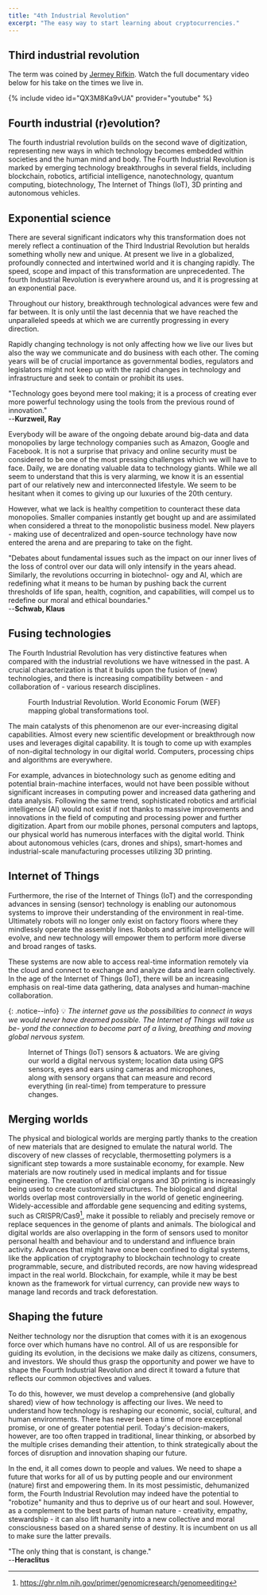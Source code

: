 ```yaml
---
title: "4th Industrial Revolution"
excerpt: "The easy way to start learning about cryptocurrencies."
---
```


## Third industrial revolution
The term was coined by [Jermey Rifkin](https://en.wikipedia.org/wiki/Jeremy_Rifkin). Watch the full documentary video below for his take on the times we live in.

{% include video id="QX3M8Ka9vUA" provider="youtube" %}

## Fourth industrial (r)evolution?

The fourth industrial revolution builds on the second wave of
digitization, representing new ways in which technology becomes embedded
within societies and the human mind and body. The Fourth Industrial
Revolution is marked by emerging technology breakthroughs in several
fields, including blockchain, robotics, artificial intelligence,
nanotechnology, quantum computing, biotechnology, The Internet of Things
(IoT), 3D printing and autonomous vehicles.

## Exponential science

There are several significant indicators why this transformation does
not merely reflect a continuation of the Third Industrial Revolution but
heralds something wholly new and unique. At present we live in a
globalized, profoundly connected and intertwined world and it is
changing rapidly. The speed, scope and impact of this transformation are
unprecedented. The fourth Industrial Revolution is everywhere around us,
and it is progressing at an exponential pace.

Throughout our history, breakthrough technological advances were few and
far between. It is only until the last decennia that we have reached the
unparalleled speeds at which we are currently progressing in every
direction.

Rapidly changing technology is not only affecting how we live our lives
but also the way we communicate and do business with each other. The
coming years will be of crucial importance as governmental bodies,
regulators and legislators might not keep up with the rapid changes in
technology and infrastructure and seek to contain or prohibit its uses.

>
"Technology goes beyond mere tool making; it is a process of
creating ever more powerful technology using the tools from the
previous round of innovation."<br>--**Kurzweil, Ray**


Everybody will be aware of the ongoing debate around big-data and data
monopolies by large technology companies such as Amazon, Google and
Facebook. It is not a surprise that privacy and online security must be
considered to be one of the most pressing challenges which we will have
to face. Daily, we are donating valuable data to technology giants.
While we all seem to understand that this is very alarming, we know it
is an essential part of our relatively new and interconnected lifestyle.
We seem to be hesitant when it comes to giving up our luxuries of the
20th century.

However, what we lack is healthy competition to counteract these data
monopolies. Smaller companies instantly get bought up and are
assimilated when considered a threat to the monopolistic business model.
New players - making use of decentralized and open-source technology
have now entered the arena and are preparing to take on the fight.

>
"Debates about fundamental issues such as the impact on our
inner lives of the loss of control over our data will only intensify in
the years ahead. Similarly, the revolutions occurring in biotechnol-
ogy and AI, which are redefining what it means to be human by
pushing back the current thresholds of life span, health, cognition,
and capabilities, will compel us to redefine our moral and ethical
boundaries."<br> --**Schwab, Klaus**

## Fusing technologies

The Fourth Industrial Revolution has very distinctive features when
compared with the industrial revolutions we have witnessed in the past.
A crucial characterization is that it builds upon the fusion of (new)
technologies, and there is increasing compatibility between - and
collaboration of - various research disciplines.

<figure style="width: 80%" class="align-center">
  <a href="/assets/images/WEF_fourth_industrial_revolution.jpeg" title="WEF 4th industrial revolution mapping tool" alt="WEF 4th industrial revolution mapping tool">
  <img src="/assets/images/WEF_fourth_industrial_revolution.jpeg" alt=""></a>
  <figcaption>Fourth Industrial Revolution. World Economic Forum (WEF) mapping global transformations tool.</figcaption>
</figure>

The main catalysts of this phenomenon are our ever-increasing digital
capabilities. Almost every new scientific development or breakthrough
now uses and leverages digital capability. It is tough to come up with
examples of non-digital technology in our digital world. Computers,
processing chips and algorithms are everywhere.

For example, advances in biotechnology such as genome editing and
potential brain-machine interfaces, would not have been possible without
significant increases in computing power and increased data gathering
and data analysis. Following the same trend, sophisticated robotics and
artificial intelligence (AI) would not exist if not thanks to massive
improvements and innovations in the field of computing and processing
power and further digitization. Apart from our mobile phones, personal
computers and laptops, our physical world has numerous interfaces with
the digital world. Think about autonomous vehicles (cars, drones and
ships), smart-homes and industrial-scale manufacturing processes
utilizing 3D printing.

## Internet of Things

Furthermore, the rise of the Internet of Things (IoT) and the
corresponding advances in sensing (sensor) technology is enabling our
autonomous systems to improve their understanding of the environment in
real-time. Ultimately robots will no longer only exist on factory floors
where they mindlessly operate the assembly lines. Robots and artificial
intelligence will evolve, and new technology will empower them to
perform more diverse and broad ranges of tasks.

These systems are now able to access real-time information remotely via
the cloud and connect to exchange and analyze data and learn
collectively. In the age of the Internet of Things
(IoT), there will be an increasing emphasis on real-time data gathering,
data analyses and human-machine collaboration.

{: .notice--info}
:bulb: *The internet gave us the possibilities to connect in ways we would
never have dreamed possible. The Internet of Things will take us be-
yond the connection to become part of a living, breathing and moving
global nervous system.*

<figure style="width: 80%" class="align-center">
  <a href="/assets/images/IOTsensors.jpeg" title="IOT sensors" alt="IOT sensors">
  <img src="/assets/images/IOTsensors.jpeg" alt=""></a>
  <figcaption>Internet of Things (IoT) sensors & actuators. We are giving our world
                a digital nervous system; location data using GPS sensors, eyes and ears
                using cameras and microphones, along with sensory organs that can
                measure and record everything (in real-time) from temperature to
                pressure changes.</figcaption>
</figure>



## Merging worlds

The physical and biological worlds are merging partly thanks to the
creation of new materials that are designed to emulate the natural
world. The discovery of new classes of recyclable, thermosetting
polymers is a significant step towards a more sustainable economy, for
example. New materials are now routinely used in medical implants and
for tissue engineering. The creation of artificial organs and 3D
printing is increasingly being used to create customized structures. The
biological and digital worlds overlap most controversially in the world
of genetic engineering. Widely-accessible and affordable gene sequencing
and editing systems, such as CRISPR/Cas9[^1], make it possible to
reliably and precisely remove or replace sequences in the genome of
plants and animals. The biological and digital worlds are also
overlapping in the form of sensors used to monitor personal health and
behaviour and to understand and influence brain activity. Advances that
might have once been confined to digital systems, like the application
of cryptography to blockchain technology to create programmable, secure,
and distributed records, are now having widespread impact in the real
world. Blockchain, for example, while it may be best known as the
framework for virtual currency, can provide new ways to manage land
records and track deforestation.

## Shaping the future

Neither technology nor the disruption that comes with it is an exogenous
force over which humans have no control. All of us are responsible for
guiding its evolution, in the decisions we make daily as citizens,
consumers, and investors. We should thus grasp the opportunity and power
we have to shape the Fourth Industrial Revolution and direct it toward a
future that reflects our common objectives and values.

To do this, however, we must develop a comprehensive (and globally
shared) view of how technology is affecting our lives. We need to
understand how technology is reshaping our economic, social, cultural,
and human environments. There has never been a time of more exceptional
promise, or one of greater potential peril. Today's decision-makers,
however, are too often trapped in traditional, linear thinking, or
absorbed by the multiple crises demanding their attention, to think
strategically about the forces of disruption and innovation shaping our
future.

In the end, it all comes down to people and values. We need to shape a
future that works for all of us by putting people and our environment
(nature) first and empowering them. In its most pessimistic, dehumanized
form, the Fourth Industrial Revolution may indeed have the potential to
\"robotize\" humanity and thus to deprive us of our heart and soul.
However, as a complement to the best parts of human nature - creativity,
empathy, stewardship - it can also lift humanity into a new collective
and moral consciousness based on a shared sense of destiny. It is
incumbent on us all to make sure the latter prevails.

>
"The only thing that is constant, is change."<br>--**Heraclitus**

[^1]: <https://ghr.nlm.nih.gov/primer/genomicresearch/genomeediting>
